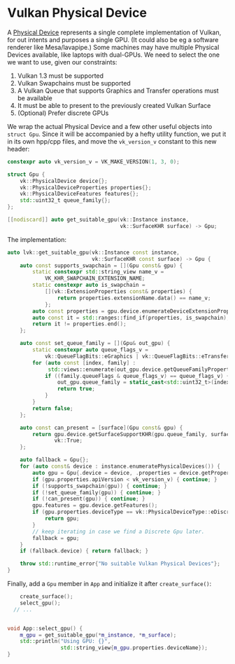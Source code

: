 # Vulkan Physical Device

A [Physical Device](https://registry.khronos.org/vulkan/specs/latest/man/html/VkPhysicalDevice.html) represents a single complete implementation of Vulkan, for out intents and purposes a single GPU. (It could also be eg a software renderer like Mesa/lavapipe.) Some machines may have multiple Physical Devices available, like laptops with dual-GPUs. We need to select the one we want to use, given our constraints:

1. Vulkan 1.3 must be supported
1. Vulkan Swapchains must be supported
1. A Vulkan Queue that supports Graphics and Transfer operations must be available
1. It must be able to present to the previously created Vulkan Surface
1. (Optional) Prefer discrete GPUs

We wrap the actual Physical Device and a few other useful objects into `struct Gpu`. Since it will be accompanied by a hefty utility function, we put it in its own hpp/cpp files, and move the `vk_version_v` constant to this new header:

```cpp
constexpr auto vk_version_v = VK_MAKE_VERSION(1, 3, 0);

struct Gpu {
	vk::PhysicalDevice device{};
	vk::PhysicalDeviceProperties properties{};
	vk::PhysicalDeviceFeatures features{};
	std::uint32_t queue_family{};
};

[[nodiscard]] auto get_suitable_gpu(vk::Instance instance,
									vk::SurfaceKHR surface) -> Gpu;
```

The implementation:

```cpp
auto lvk::get_suitable_gpu(vk::Instance const instance,
						   vk::SurfaceKHR const surface) -> Gpu {
	auto const supports_swapchain = [](Gpu const& gpu) {
		static constexpr std::string_view name_v =
			VK_KHR_SWAPCHAIN_EXTENSION_NAME;
		static constexpr auto is_swapchain =
			[](vk::ExtensionProperties const& properties) {
				return properties.extensionName.data() == name_v;
			};
		auto const properties = gpu.device.enumerateDeviceExtensionProperties();
		auto const it = std::ranges::find_if(properties, is_swapchain);
		return it != properties.end();
	};

	auto const set_queue_family = [](Gpu& out_gpu) {
		static constexpr auto queue_flags_v =
			vk::QueueFlagBits::eGraphics | vk::QueueFlagBits::eTransfer;
		for (auto const [index, family] :
			 std::views::enumerate(out_gpu.device.getQueueFamilyProperties())) {
			if ((family.queueFlags & queue_flags_v) == queue_flags_v) {
				out_gpu.queue_family = static_cast<std::uint32_t>(index);
				return true;
			}
		}
		return false;
	};

	auto const can_present = [surface](Gpu const& gpu) {
		return gpu.device.getSurfaceSupportKHR(gpu.queue_family, surface) ==
			   vk::True;
	};

	auto fallback = Gpu{};
	for (auto const& device : instance.enumeratePhysicalDevices()) {
		auto gpu = Gpu{.device = device, .properties = device.getProperties()};
		if (gpu.properties.apiVersion < vk_version_v) { continue; }
		if (!supports_swapchain(gpu)) { continue; }
		if (!set_queue_family(gpu)) { continue; }
		if (!can_present(gpu)) { continue; }
		gpu.features = gpu.device.getFeatures();
		if (gpu.properties.deviceType == vk::PhysicalDeviceType::eDiscreteGpu) {
			return gpu;
		}
		// keep iterating in case we find a Discrete Gpu later.
		fallback = gpu;
	}
	if (fallback.device) { return fallback; }

	throw std::runtime_error{"No suitable Vulkan Physical Devices"};
}
```

Finally, add a `Gpu` member in `App` and initialize it after `create_surface()`:

```cpp
	create_surface();
	select_gpu();
  // ...


void App::select_gpu() {
	m_gpu = get_suitable_gpu(*m_instance, *m_surface);
	std::println("Using GPU: {}",
				 std::string_view{m_gpu.properties.deviceName});
}
```
